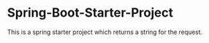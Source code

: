 # Spring-Boot-Starter-Project
This is a spring starter project which returns a string for the request.
